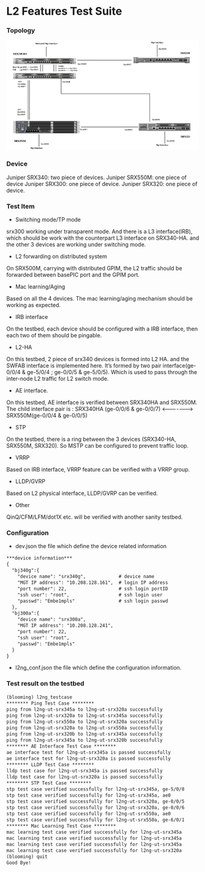# L2 Features Test Suite

### Topology
![L2NG_top](media/l2ng_top.jpg)

### Device
Juniper SRX340: two piece of devices.
Juniper SRX550M: one piece of device
Juniper SRX300: one piece of device.
Juniper SRX320: one piece of device.

### Test Item
* Switching mode/TP mode

srx300 working under transparent mode. And there is a L3 interface(IRB), which should be work with the counterpart L3 interface on SRX340-HA.
and the other 3 devices are working under switching mode.

* L2 forwarding on distributed system

On SRX500M, carrying with distributed GPIM, the L2 traffic should be forwarded between basePIC port and the GPIM port.

* Mac learning/Aging

Based on all the 4 devices. The mac learning/aging mechanism should be working as expected.

* IRB interface

On the testbed, each device should be configured with a IRB interface, then each two of them should be pingable. 

* L2-HA

On this testbed, 2 piece of srx340 devices is formed into L2 HA. 
and the SWFAB interface is implemented here. It’s formed by two pair interface(ge-0/0/4 & ge-5/0/4 ; ge-0/0/5 & ge-5/0/5). Which is used to pass through the inter-node L2 traffic for L2 switch mode.

* AE interface.

On this testbed, AE interface is verified between SRX340HA and SRX550M.
The child interface pair is :
SRX340HA (ge-0/0/6 & ge-0/0/7)   <-------> SRX550M(ge-0/0/4 & ge-0/0/5)

* STP 

On the testbed, there is a ring between the 3 devices (SRX340-HA, SRX550M, SRX320). So MSTP can be configured to prevent traffic loop.

* VRRP

Based on IRB interface, VRRP feature can be verified with a VRRP group. 

* LLDP/GVRP

Based on L2 physical interface, LLDP/GVRP can be verified. 

* Other

QinQ/CFM/LFM/dot1X etc. will be verified with another sanity testbed.

### Configuration
* dev.json 
   the file which define the device related information
```
***device information*** 
{
  "bj340g":{
    "device name": "srx340g",            # device name
    "MGT IP address": "10.208.128.161",  # login IP address
    "port number": 22,                   # ssh login portID
    "ssh user": "root",                  # ssh login user
    "passwd": "Embe1mpls"                # ssh login passwd
  },
  "bj300a":{
    "device name": "srx300a",
    "MGT IP address": "10.208.128.241",
    "port number": 22,
    "ssh user": "root",
    "passwd": "Embe1mpls"
  }
}
```
* l2ng_conf.json
  the file which define the configuration information.


### Test result on the testbed
```
(blooming) l2ng_testcase
******** Ping Test Case ********
ping from l2ng-ut-srx345a to l2ng-ut-srx320a successfully
ping from l2ng-ut-srx320a to l2ng-ut-srx345a successfully
ping from l2ng-ut-srx550a to l2ng-ut-srx320a successfully
ping from l2ng-ut-srx320a to l2ng-ut-srx550a successfully
ping from l2ng-ut-srx320b to l2ng-ut-srx345a successfully
ping from l2ng-ut-srx345a to l2ng-ut-srx320b successfully
******** AE Interface Test Case ********
ae interface test for l2ng-ut-srx345a is passed successfully
ae interface test for l2ng-ut-srx320a is passed successfully
******** LLDP Test Case ********
lldp test case for l2ng-ut-srx345a is passed successfully
lldp test case for l2ng-ut-srx320a is passed successfully
******** STP Test Case ********
stp test case verified successfully for l2ng-ut-srx345a, ge-5/0/8
stp test case verified successfully for l2ng-ut-srx345a, ae0
stp test case verified successfully for l2ng-ut-srx320a, ge-0/0/5
stp test case verified successfully for l2ng-ut-srx320a, ge-0/0/6
stp test case verified successfully for l2ng-ut-srx550a, ae0
stp test case verified successfully for l2ng-ut-srx550a, ge-6/0/1
******** Mac Learning Test Case ********
mac learning test case verified successfully for l2ng-ut-srx345a
mac learning test case verified successfully for l2ng-ut-srx345a
mac learning test case verified successfully for l2ng-ut-srx345a
mac learning test case verified successfully for l2ng-ut-srx320a
(blooming) quit
Good Bye!
```

